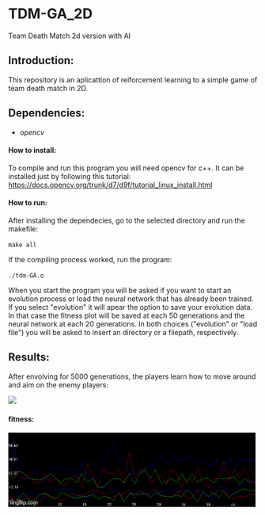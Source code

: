 # TDM-GA_2D

Team Death Match 2d version with AI

## Introduction:
This repository is an aplicattion of reiforcement learning to a simple game of team death match in 2D.

## Dependencies:
 - *opencv*
#### How to install:
To compile and run this program you will need opencv for c++. It can be installed just by following this tutorial:
https://docs.opencv.org/trunk/d7/d9f/tutorial_linux_install.html

#### How to run:
After installing the dependecies, go to the selected directory and run the makefile:

`make all`

If the compiling process worked, run the program:

`./tdm-GA.o`

When you start the program you will be asked if you want to start an evolution process or load the neural network that has already been trained. If you select "evolution" it will apear the option to save your evolution data. In that case the fitness plot will be saved at each 50 generations and the neural network at each 20 generations. In both choices ("evolution" or "load file") you will be asked to insert an directory or a filepath, respectively.

## Results:
After envolving for 5000 generations, the players learn how to move around and aim on the enemy players:

![](game.gif)

#### fitness:
![](graph.gif)
